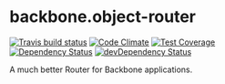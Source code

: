 # backbone.object-router
[![Travis build status](http://img.shields.io/travis/jmeas/backbone.object-router.svg?style=flat)](https://travis-ci.org/jmeas/backbone.object-router)
[![Code Climate](https://codeclimate.com/github/jmeas/backbone.object-router/badges/gpa.svg)](https://codeclimate.com/github/jmeas/backbone.object-router)
[![Test Coverage](https://codeclimate.com/github/jmeas/backbone.object-router/badges/coverage.svg)](https://codeclimate.com/github/jmeas/backbone.object-router)
[![Dependency Status](https://david-dm.org/jmeas/backbone.object-router.svg)](https://david-dm.org/jmeas/backbone.object-router)
[![devDependency Status](https://david-dm.org/jmeas/backbone.object-router/dev-status.svg)](https://david-dm.org/jmeas/backbone.object-router#info=devDependencies)

A much better Router for Backbone applications.
